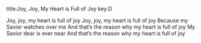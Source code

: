 title:Joy, Joy, My Heart is Full of Joy
key:D

Joy, joy, my heart is full of joy 
Joy, joy, my heart is full of joy
Because my Savior watches over me
And that’s the reason why my heart is full of joy
My Savior dear is ever near
And that’s the reason why my heart is full of joy

